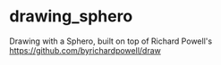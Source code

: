 drawing_sphero
==============

Drawing with a Sphero, built on top of Richard Powell's https://github.com/byrichardpowell/draw
